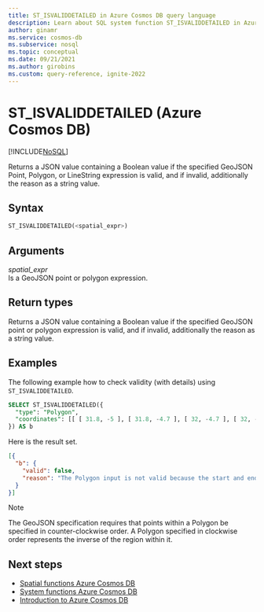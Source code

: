 ```yaml
---
title: ST_ISVALIDDETAILED in Azure Cosmos DB query language
description: Learn about SQL system function ST_ISVALIDDETAILED in Azure Cosmos DB.
author: ginamr
ms.service: cosmos-db
ms.subservice: nosql
ms.topic: conceptual
ms.date: 09/21/2021
ms.author: girobins
ms.custom: query-reference, ignite-2022
---
```

# ST_ISVALIDDETAILED (Azure Cosmos DB)
[!INCLUDE[NoSQL](../../includes/appliesto-nosql.md)]

 Returns a JSON value containing a Boolean value if the specified GeoJSON Point, Polygon, or LineString expression is valid, and if invalid, additionally the reason as a string value.  
  
## Syntax
  
```sql
ST_ISVALIDDETAILED(<spatial_expr>)  
```  
  
## Arguments
  
*spatial_expr*  
   Is a GeoJSON point or polygon expression.  
  
## Return types
  
  Returns a JSON value containing a Boolean value if the specified GeoJSON point or polygon expression is valid, and if invalid, additionally the reason as a string value.  
  
## Examples
  
  The following example how to check validity (with details) using `ST_ISVALIDDETAILED`.  
  
```sql
SELECT ST_ISVALIDDETAILED({   
  "type": "Polygon",   
  "coordinates": [[ [ 31.8, -5 ], [ 31.8, -4.7 ], [ 32, -4.7 ], [ 32, -5 ] ]]  
}) AS b 
```  
  
 Here is the result set.  
  
```json
[{  
  "b": {
    "valid": false,
    "reason": "The Polygon input is not valid because the start and end points of the ring number 1 are not the same. Each ring of a polygon must have the same start and end points."   
  }  
}]  
```  

> [!NOTE]
> The GeoJSON specification requires that points within a Polygon be specified in counter-clockwise order. A Polygon specified in clockwise order represents the inverse of the region within it.

## Next steps

- [Spatial functions Azure Cosmos DB](system-functions.yml)
- [System functions Azure Cosmos DB](system-functions.yml)
- [Introduction to Azure Cosmos DB](../../introduction.md)
